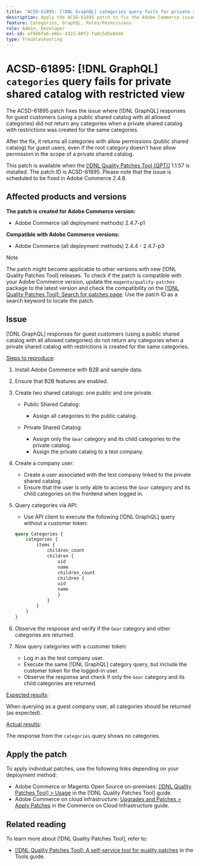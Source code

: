 ```yaml
---
title: 'ACSD-61895: [!DNL GraphQL] categories query fails for private shared catalog with restricted view'
description: Apply the ACSD-61895 patch to fix the Adobe Commerce issue where [!DNL GraphQL] responses for guest customers (using a public shared catalog with all allowed categories) did not return any categories when a private shared catalog with restrictions was created for the same categories.
feature: Categories, GraphQL, Roles/Permissions
role: Admin, Developer
exl-id: ef986fa6-e8bc-4322-80f2-fa0c5d5e8d40
type: Troubleshooting
---
```

# ACSD-61895: [!DNL GraphQL] `categories` query fails for private shared catalog with restricted view

The ACSD-61895 patch fixes the issue where [!DNL GraphQL] responses for guest customers (using a public shared catalog with all allowed categories) did not return any categories when a private shared catalog with restrictions was created for the same categories. 

After the fix, it returns all categories with allow permissions (public shared catalog) for guest users, even if the root category doesn't have allow permission in the scope of a private shared catalog. 

This patch is available when the [[!DNL Quality Patches Tool (QPT)]](/help/tools/quality-patches-tool/quality-patches-tool-to-self-serve-quality-patches.md) 1.1.57 is installed. The patch ID is ACSD-61895. Please note that the issue is scheduled to be fixed in Adobe Commerce 2.4.8.

## Affected products and versions

**The patch is created for Adobe Commerce version:**

* Adobe Commerce (all deployment methods) 2.4.7-p1

**Compatible with Adobe Commerce versions:**

* Adobe Commerce (all deployment methods) 2.4.4 - 2.4.7-p3

>[!NOTE]
>
>The patch might become applicable to other versions with new [!DNL Quality Patches Tool] releases. To check if the patch is compatible with your Adobe Commerce version, update the `magento/quality-patches` package to the latest version and check the compatibility on the [[!DNL Quality Patches Tool]: Search for patches page](https://experienceleague.adobe.com/tools/commerce-quality-patches/index.html). Use the patch ID as a search keyword to locate the patch.

## Issue

[!DNL GraphQL] responses for guest customers (using a public shared catalog with all allowed categories) do not return any categories when a private shared catalog with restrictions is created for the same categories. 

<u>Steps to reproduce</u>:

1. Install Adobe Commerce with B2B and sample data.
1. Ensure that B2B features are enabled.
1. Create two shared catalogs: one public and one private.

    * Public Shared Catalog: 
    
        * Assign all categories to the public catalog.

    * Private Shared Catalog: 
    
        * Assign only the `Gear` category and its child categories to the private catalog.
        * Assign the private catalog to a test company.

1. Create a company user:

    * Create a user associated with the test company linked to the private shared catalog.
    * Ensure that the user is only able to access the `Gear` category and its child categories on the frontend when logged in.

1. Query categories via API:

    * Use API client to execute the following [!DNL GraphQL] query without a customer token:

    ```graphql
    query Categories { 
        categories { 
            items { 
                children_count 
                children { 
                    uid 
                    name 
                    children_count 
                    children { 
                    uid 
                    name 
                    } 
                } 
            } 
        } 
    }
    ```

1. Observe the response and verify if the `Gear` category and other categories are returned.
1. Now query categories with a customer token:

    * Log in as the test company user.
    * Execute the same [!DNL GraphQL] category query, but include the customer token for the logged-in user.
    * Observe the response and check if only the `Gear` category and its child categories are returned.


<u>Expected results</u>:

When querying as a guest company user, all categories should be returned (as expected).

<u>Actual results</u>:

The response from the `categories` query shows no categories.

## Apply the patch

To apply individual patches, use the following links depending on your deployment method:

* Adobe Commerce or Magento Open Source on-premises: [[!DNL Quality Patches Tool] > Usage](/help/tools/quality-patches-tool/usage.md) in the [!DNL Quality Patches Tool] guide.
* Adobe Commerce on cloud infrastructure: [Upgrades and Patches > Apply Patches](https://experienceleague.adobe.com/docs/commerce-cloud-service/user-guide/develop/upgrade/apply-patches.html) in the Commerce on Cloud Infrastructure guide.


## Related reading

To learn more about [!DNL Quality Patches Tool], refer to:

* [[!DNL Quality Patches Tool]: A self-service tool for quality patches](/help/tools/quality-patches-tool/quality-patches-tool-to-self-serve-quality-patches.md) in the Tools guide.
